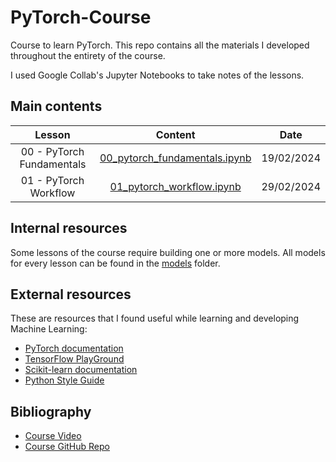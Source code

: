 # PyTorch-Course

Course to learn PyTorch. This repo contains all the materials I developed throughout the entirety of the course.

I used Google Collab's Jupyter Notebooks to take notes of the lessons.

## Main contents

| Lesson                       | Content                                                                                                               | Date       |
|:----------------------------:|:---------------------------------------------------------------------------------------------------------------------:|:----------:|
| 00 - PyTorch Fundamentals    | [00_pytorch_fundamentals.ipynb](https://github.com/Yer-Marti/PyTorch-Course/blob/main/00_pytorch_fundamentals.ipynb)  | 19/02/2024 |
| 01 - PyTorch Workflow        | [01_pytorch_workflow.ipynb](https://github.com/Yer-Marti/PyTorch-Course/blob/main/01_pytorch_workflow.ipynb)          | 29/02/2024 |

## Internal resources

Some lessons of the course require building one or more models. All models for every lesson can be found in the [models](https://github.com/Yer-Marti/PyTorch-Course/tree/main/models) folder.

## External resources

These are resources that I found useful while learning and developing Machine Learning:

* [PyTorch documentation](https://pytorch.org/docs/stable/index.html)
* [TensorFlow PlayGround](https://playground.tensorflow.org)
* [Scikit-learn documentation](https://scikit-learn.org/stable/modules/classes.html)
* [Python Style Guide](https://google.github.io/styleguide/pyguide.html)

## Bibliography

* [Course Video](https://youtu.be/Z_ikDlimN6A?si=WJUGxuvC1x8JhgwV)
* [Course GitHub Repo](https://dbourke.link/pt-github)
